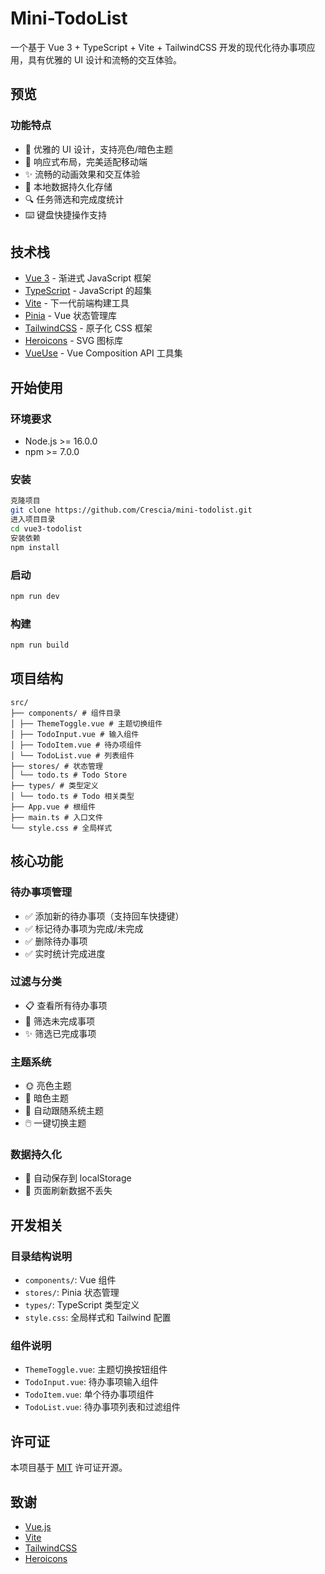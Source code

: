 # Mini-TodoList
一个基于 Vue 3 + TypeScript + Vite + TailwindCSS 开发的现代化待办事项应用，具有优雅的 UI 设计和流畅的交互体验。
## 预览
### 功能特点
- 🎨 优雅的 UI 设计，支持亮色/暗色主题
- 📱 响应式布局，完美适配移动端
- ✨ 流畅的动画效果和交互体验
- 💾 本地数据持久化存储
- 🔍 任务筛选和完成度统计
- ⌨️ 键盘快捷操作支持
## 技术栈
- [Vue 3](https://vuejs.org/) - 渐进式 JavaScript 框架
- [TypeScript](https://www.typescriptlang.org/) - JavaScript 的超集
- [Vite](https://vitejs.dev/) - 下一代前端构建工具
- [Pinia](https://pinia.vuejs.org/) - Vue 状态管理库
- [TailwindCSS](https://tailwindcss.com/) - 原子化 CSS 框架
- [Heroicons](https://heroicons.com/) - SVG 图标库
- [VueUse](https://vueuse.org/) - Vue Composition API 工具集
## 开始使用
### 环境要求
- Node.js >= 16.0.0
- npm >= 7.0.0
### 安装
```bash
克隆项目
git clone https://github.com/Crescia/mini-todolist.git
进入项目目录
cd vue3-todolist
安装依赖
npm install
```
### 启动
```bash
npm run dev
```
### 构建
```bash
npm run build
```
## 项目结构
```
src/
├── components/ # 组件目录
│ ├── ThemeToggle.vue # 主题切换组件
│ ├── TodoInput.vue # 输入组件
│ ├── TodoItem.vue # 待办项组件
│ └── TodoList.vue # 列表组件
├── stores/ # 状态管理
│ └── todo.ts # Todo Store
├── types/ # 类型定义
│ └── todo.ts # Todo 相关类型
├── App.vue # 根组件
├── main.ts # 入口文件
└── style.css # 全局样式
```
## 核心功能
### 待办事项管理
- ✅ 添加新的待办事项（支持回车快捷键）
- ✅ 标记待办事项为完成/未完成
- ✅ 删除待办事项
- ✅ 实时统计完成进度
### 过滤与分类
- 📋 查看所有待办事项
- 🔄 筛选未完成事项
- ✨ 筛选已完成事项
### 主题系统
- 🌞 亮色主题
- 🌙 暗色主题
- 🔄 自动跟随系统主题
- 🖱️ 一键切换主题
### 数据持久化
- 💾 自动保存到 localStorage
- 🔄 页面刷新数据不丢失
## 开发相关
### 目录结构说明
- `components/`: Vue 组件
- `stores/`: Pinia 状态管理
- `types/`: TypeScript 类型定义
- `style.css`: 全局样式和 Tailwind 配置
### 组件说明
- `ThemeToggle.vue`: 主题切换按钮组件
- `TodoInput.vue`: 待办事项输入组件
- `TodoItem.vue`: 单个待办事项组件
- `TodoList.vue`: 待办事项列表和过滤组件
## 许可证
本项目基于 [MIT](LICENSE) 许可证开源。
## 致谢
- [Vue.js](https://vuejs.org/)
- [Vite](https://vitejs.dev/)
- [TailwindCSS](https://tailwindcss.com/)
- [Heroicons](https://heroicons.com/)
